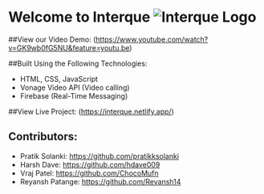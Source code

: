 # Welcome to Interque ![Interque Logo](https://interque.netlify.app/assets/logos/GitHub-Panel.png)


##View our Video Demo:
(https://www.youtube.com/watch?v=GK9wb0fG5NU&feature=youtu.be)

##Built Using the Following Technologies:
- HTML, CSS, JavaScript
- Vonage Video API (Video calling)
- Firebase (Real-Time Messaging)

##View Live Project:
(https://interque.netlify.app/)

## Contributors:
- Pratik Solanki: https://github.com/pratikksolanki
- Harsh Dave: https://github.com/hdave009
- Vraj Patel: https://github.com/ChocoMufn
- Reyansh Patange: https://github.com/Reyansh14
